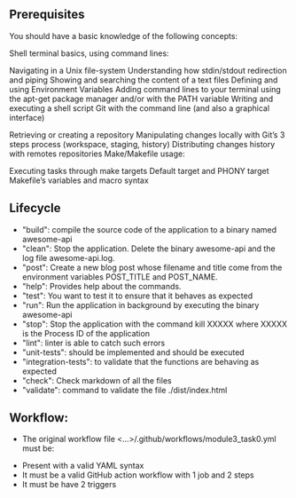 ## Prerequisites
You should have a basic knowledge of the following concepts:

Shell terminal basics, using command lines:

Navigating in a Unix file-system
Understanding how stdin/stdout redirection and piping
Showing and searching the content of a text files
Defining and using Environment Variables
Adding command lines to your terminal using the apt-get package manager and/or with the PATH variable
Writing and executing a shell script
Git with the command line (and also a graphical interface)

Retrieving or creating a repository
Manipulating changes locally with Git’s 3 steps process (workspace, staging, history)
Distributing changes history with remotes repositories
Make/Makefile usage:

Executing tasks through make targets
Default target and PHONY target
Makefile’s variables and macro syntax

## Lifecycle
* "build": compile the source code of the application to a binary named awesome-api
* "clean": Stop the application. Delete the binary awesome-api and the log file awesome-api.log.
* "post": Create a new blog post whose filename and title come from the environment variables POST_TITLE and POST_NAME.
* "help": Provides help about the commands.
* "test": You want to test it to ensure that it behaves as expected
* "run": Run the application in background by executing the binary awesome-api
* "stop": Stop the application with the command kill XXXXX where XXXXX is the Process ID of the application
* "lint": linter is able to catch such errors
* "unit-tests": should be implemented and should be executed
* "integration-tests": to validate that the functions are behaving as expected
* "check": Check markdown of all the files
* "validate": command to validate the file ./dist/index.html

## Workflow:
* The original workflow file <...>/.github/workflows/module3_task0.yml must be:
 - Present with a valid YAML syntax
 - It must be a valid GitHub action workflow with 1 job and 2 steps
 - It must be have 2 triggers
